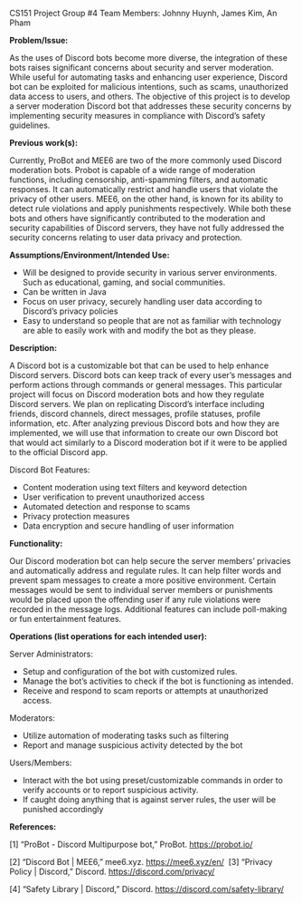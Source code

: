 CS151 Project Group #4 
Team Members: Johnny Huynh, James Kim, An Pham

**Problem/Issue:** 

As the uses of Discord bots become more diverse, the integration of these bots raises significant concerns about security and server moderation. While useful for automating tasks and enhancing user experience, Discord bot can be exploited for malicious intentions, such as scams, unauthorized data access to users, and others. The objective of this project is to develop a server moderation Discord bot that addresses these security concerns by implementing security measures in compliance with Discord’s safety guidelines.

**Previous work(s):**

Currently, ProBot and MEE6 are two of the more commonly used Discord moderation bots. Probot is capable of a wide range of moderation functions, including censorship, anti-spamming filters, and automatic responses. It can automatically restrict and handle users that violate the privacy of other users. MEE6, on the other hand, is known for its ability to detect rule violations and apply punishments respectively. While both these bots and others have significantly contributed to the moderation and security capabilities of Discord servers, they have not fully addressed the security concerns relating to user data privacy and protection.


**Assumptions/Environment/Intended Use:**

- Will be designed to provide security in various server environments. Such as educational, gaming, and social communities.
- Can be written in Java
- Focus on user privacy, securely handling user data according to Discord’s privacy policies
- Easy to understand so people that are not as familiar with technology are able to easily work with and modify the bot as they please.


**Description:**

A Discord bot is a customizable bot that can be used to help enhance Discord servers. Discord bots can keep track of every user’s messages and perform actions through commands or general messages. This particular project will focus on Discord moderation bots and how they regulate Discord servers.
We plan on replicating Discord’s interface including friends, discord channels, direct messages, profile statuses, profile information, etc. After analyzing previous Discord bots and how they are implemented, we will use that information to create our own Discord bot that would act similarly to a Discord moderation bot if it were to be applied to the official Discord app. 

Discord Bot Features:
- Content moderation using text filters and keyword detection
- User verification to prevent unauthorized access
- Automated detection and response to scams
- Privacy protection measures
- Data encryption and secure handling of user information


**Functionality:**

Our Discord moderation bot can help secure the server members’ privacies and automatically address and regulate rules. It can help filter words and prevent spam messages to create a more positive environment. Certain messages would be sent to individual server members or punishments would be placed upon the offending user if any rule violations were recorded in the message logs. Additional features can include poll-making or fun entertainment features.


**Operations (list operations for each intended user):**

Server Administrators:

- Setup and configuration of the bot with customized rules.
- Manage the bot’s activities to check if the bot is functioning as intended.
- Receive and respond to scam reports or attempts at unauthorized access.

Moderators:

- Utilize automation of moderating tasks such as filtering
- Report and manage suspicious activity detected by the bot
  
Users/Members:
- Interact with the bot using preset/customizable commands in order to verify accounts or to report suspicious activity.
- If caught doing anything that is against server rules, the user will be punished accordingly
  


**References:**

[1] “ProBot - Discord Multipurpose bot,” ProBot. https://probot.io/

[2] “Discord Bot | MEE6,” mee6.xyz. https://mee6.xyz/en/
‌
[3] “Privacy Policy | Discord,” Discord. https://discord.com/privacy/

[4] “Safety Library | Discord,” Discord. https://discord.com/safety-library/

